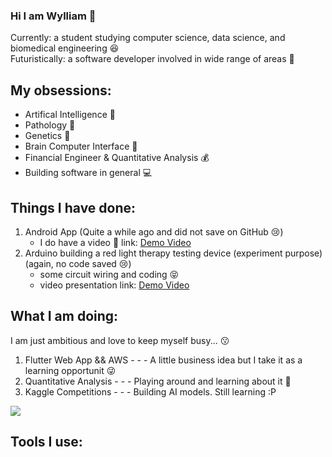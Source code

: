 ### Hi I am Wylliam 🍪

Currently: a student studying computer science, data science, and biomedical engineering 😆  
Futuristically: a software developer involved in wide range of areas 🤣 

## My obsessions:
- Artifical Intelligence 🤖
- Pathology 🦠
- Genetics 🧬
- Brain Computer Interface 🧠
- Financial Engineer & Quantitative Analysis 💰
- Building software in general 💻

## Things I have done:
1. Android App (Quite a while ago and did not save on GitHub 😢)
      - I do have a video 🤭 link: [Demo Video](https://youtu.be/1h5AN02Lfs4)
2. Arduino building a red light therapy testing device (experiment purpose) (again, no code saved 😢)
      - some circuit wiring and coding 😝
      - video presentation link: [Demo Video](https://drive.google.com/file/d/1HKBMXxRPRHany2UjMTYETK4QKEFj6E00/view?usp=share_link)

## What I am doing:
I am just ambitious and love to keep myself busy... 😗

1. Flutter Web App && AWS - - - A little business idea but I take it as a learning opportunit 😜
2. Quantitative Analysis - - - Playing around and learning about it 🤭
3. Kaggle Competitions - - - Building AI models. Still learning :P

![](https://media.giphy.com/media/v1.Y2lkPTc5MGI3NjExMzhxOTN5bXg4dW4ya3Foa2k2eG9xbjYxazRqYXJxaTMybjljcjNxcSZlcD12MV9pbnRlcm5hbF9naWZfYnlfaWQmY3Q9Zw/26u4aK890tzngrA3K/giphy.gif)


## Tools I use:


<!--
**WyllCCLIAM/WyllCCLIAM** is a ✨ _special_ ✨ repository because its `README.md` (this file) appears on your GitHub profile.

Here are some ideas to get you started:

- 🔭 I’m currently working on ...
- 🌱 I’m currently learning ...
- 👯 I’m looking to collaborate on ...
- 🤔 I’m looking for help with ...
- 💬 Ask me about ...
- 📫 How to reach me: ...
- 😄 Pronouns: ...
- ⚡ Fun fact: ...
-->
